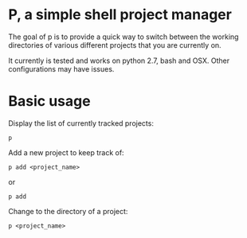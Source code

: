 # P, a simple shell project manager

The goal of p is to provide a quick way to switch between the working
directories of various different projects that you are currently on.

It currently is tested and works on python 2.7, bash and OSX. Other
configurations may have issues.

# Basic usage

Display the list of currently tracked projects:

`p`

Add a new project to keep track of:

`p add <project_name>`

or

`p add`

Change to the directory of a project:

`p <project_name>`




